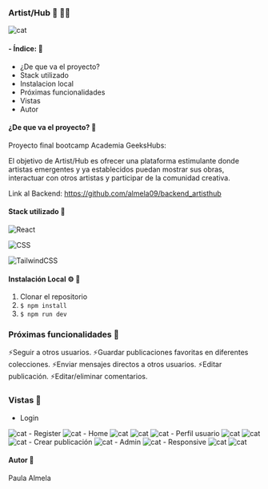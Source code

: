 ### Artist/Hub 🎨 👩‍🎨
<image src="./src/images/cat.jpg" alt="cat">

#### - Índice: 👾

- ¿De que va el proyecto?
- Stack utilizado
- Instalacion local
- Próximas funcionalidades
- Vistas
- Autor


#### ¿De que va el proyecto? 📔

Proyecto final bootcamp Academia GeeksHubs: 

El objetivo de Artist/Hub es ofrecer una plataforma estimulante donde artistas emergentes y ya establecidos puedan mostrar sus obras, interactuar con otros artistas y participar de la comunidad creativa.

Link al Backend: https://github.com/almela09/backend_artisthub

#### Stack utilizado 🔩
![React](https://img.shields.io/badge/React-%2361DAFB?style=for-the-badge&logo=react&logoColor=black)

![CSS](https://img.shields.io/badge/CSS-%231572B6?style=for-the-badge&logo=css3&logoColor=white)

![TailwindCSS](https://img.shields.io/badge/TailwindCSS-%2338B2AC?style=for-the-badge&logo=tailwind-css&logoColor=white)

#### Instalación Local ⚙️ 🔧
1. Clonar el repositorio
2. ` $ npm install `
3. ``` $ npm run dev ```

### Próximas funcionalidades 🐤

⚡Seguir a otros usuarios.
⚡Guardar publicaciones favoritas en diferentes colecciones.
⚡Enviar mensajes directos a otros usuarios.
⚡Editar publicación.
⚡Editar/eliminar comentarios.

### Vistas 👀
- Login
<image src="./src/images/login.png" alt="cat">
- Register
<image src="./src/images/register.png" alt="cat">
- Home
<image src="./src/images/home1.png" alt="cat">
<image src="./src/images/home3.png" alt="cat">
<image src="./src/images/home2.png" alt="cat">
- Perfil usuario
<image src="./src/images/profile2.png" alt="cat">
<image src="./src/images/profile1.png" alt="cat">
<image src="./src/images/profile3.png" alt="cat">
- Crear publicación
<image src="./src/images/createpubli.png" alt="cat">
- Admin
<image src="./src/images/admin.png" alt="cat">
- Responsive
<image src="./src/images/res1.png" alt="cat">
<image src="./src/images/res2.png" alt="cat">

#### Autor 🌱

Paula Almela
